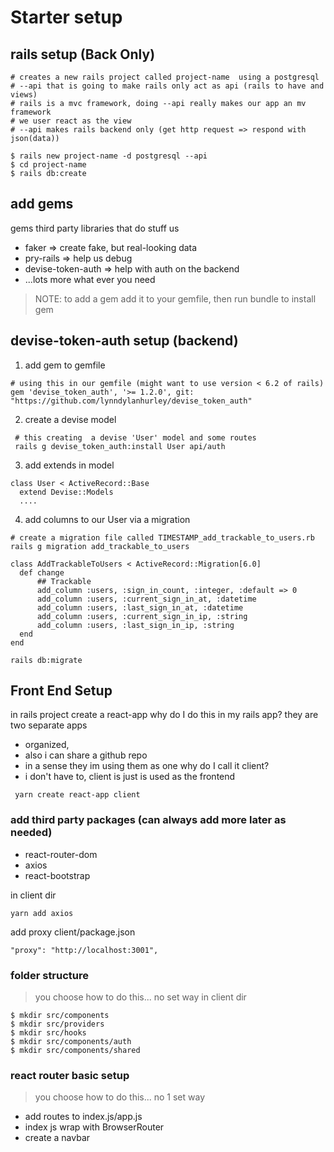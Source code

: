 # Starter setup


## rails setup (Back Only)

```
# creates a new rails project called project-name  using a postgresql
# --api that is going to make rails only act as api (rails to have and views)
# rails is a mvc framework, doing --api really makes our app an mv framework
# we user react as the view
# --api makes rails backend only (get http request => respond with json(data))

$ rails new project-name -d postgresql --api
$ cd project-name 
$ rails db:create
```

## add gems
gems third party libraries that do stuff us
- faker => create fake, but real-looking data
- pry-rails => help us debug
- devise-token-auth => help with auth on the backend
- ...lots more what ever you need

> NOTE: to add a gem add it to your gemfile, then run bundle to install gem


## devise-token-auth setup (backend)
1. add gem to gemfile
```
# using this in our gemfile (might want to use version < 6.2 of rails)
gem 'devise_token_auth', '>= 1.2.0', git: "https://github.com/lynndylanhurley/devise_token_auth"
```

2. create a devise model 
```
 # this creating  a devise 'User' model and some routes
 rails g devise_token_auth:install User api/auth

```

3. add extends in model
```
class User < ActiveRecord::Base
  extend Devise::Models
  ....
```

4. add columns to our User via a migration

```
# create a migration file called TIMESTAMP_add_trackable_to_users.rb
rails g migration add_trackable_to_users
```

```
class AddTrackableToUsers < ActiveRecord::Migration[6.0]
  def change
      ## Trackable
      add_column :users, :sign_in_count, :integer, :default => 0
      add_column :users, :current_sign_in_at, :datetime
      add_column :users, :last_sign_in_at, :datetime
      add_column :users, :current_sign_in_ip, :string
      add_column :users, :last_sign_in_ip, :string
  end
end
```

```
rails db:migrate
```

## Front End Setup

in rails project create a react-app
why do I do this in my rails app? they are two separate apps
  - organized,
  - also i can share a github repo
  - in a sense they im using them as one 
why do I call it client?
  - i don't have to, client is just is used as the frontend

```
 yarn create react-app client
```

### add third party packages (can always add more later as needed)
- react-router-dom
- axios
- react-bootstrap

in client dir
```
yarn add axios
```

add proxy
client/package.json
```
"proxy": "http://localhost:3001",
```

### folder structure
> you choose how to do this... no set way
in client dir
```
$ mkdir src/components
$ mkdir src/providers
$ mkdir src/hooks
$ mkdir src/components/auth
$ mkdir src/components/shared 
```

### react router basic setup
> you choose how to do this... no 1 set way 
- add routes to index.js/app.js
- index js wrap with BrowserRouter
- create a navbar

